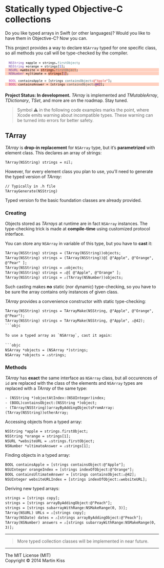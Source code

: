 Statically typed Objective-C collections
=============================
Do you like typed arrays in Swift (or other languages)? Would you like to have them in Objective-C? Now you can.

This project provides a way to declare `NSArray` typed for one specific class, so all methods you call will be type-checked by the compiler.

![Image](Image.png)

**Project Status: In development.** _TArray_ is implemented and _TMutableArray_, _TDictionary_, _TSet_, and more are on the roadmap. Stay tuned.

> Symbol ⚠️ in the following code examples marks the point, where Xcode emits warning about incompatible types. These warning can be turned into errors for better safety.

TArray
------
_TArray_ is **drop-in replacement** for `NSArray` type, but it’s **parametrized** with element class. This declares an array of strings:

```objc
TArray(NSString) strings = nil;
```

However, for every element class you plan to use, you’ll need to generate the typed version of _TArray_:

```objc
// Typically in .h file
TArrayGenerate(NSString)
```

Typed version fo the basic foundation classes are already provided.

### Creating
Objects stored as _TArrays_ at runtime are in fact `NSArray` instances. The type-checking trick is made at **compile-time** using customized protocol interface.

You can store any `NSArray` in variable of this type, but you have to **cast** it:

```objc
TArray(NSString) strings = (TArray(NSString))objects;
TArray(NSString) strings = (TArray(NSString))@[ @"Apple", @"Orange", @"Pear" ];
TArray(NSString) strings = ⚠️objects;
TArray(NSString) strings = ⚠️@[ @"Apple", @"Orange" ];
TArray(NSString) strings = ⚠️(TArray(NSNumber))objects;
```

Such casting makes **no** static (nor dynamic) type-checking, so you have to be sure the array contains only instances of given class.

_TArray_ provides a convenience constructor with static type-checking:

```objc
TArray(NSString) strings = TArrayMake(NSString, @"Apple", @"Orange", @"Pear");
TArray(NSString) strings = TArrayMake(NSString, @"Apple", ⚠️@42);
```objc

To use a typed array as `NSArray`, cast it again:

```objc
NSArray *objects = (NSArray *)strings;
NSArray *objects = ⚠️strings;
```

### Methods
_TArray_ has **exact** the same interface as `NSArray` class, but all occurences of `id` are replaced with the class of the elements and `NSArray` types are replaced with a _TArray_ of the same type:

```objc
- (NSString *)objectAtIndex:(NSUInteger)index;
- (BOOL)containsObject:(NSString *)object;
- (TArray(NSString))arrayByAddingObjectsFromArray:(TArray(NSString))otherArray;
```

Accessing objects from a typed array:

```objc
NSString *apple = strings.firstObject;
NSString *orange = strings[1];
NSURL *websiteURL = ⚠️strings.firstObject;
NSNumber *ultimateAnswer = ⚠️strings[1];
```

Finding objects in a typed array:

```objc
BOOL containsApple = [strings containsObject:@"Apple"];
NSUInteger orangeIndex = [strings indexOfObject:@"Orange"];
BOOL containsUltimateAnswer = [strings containsObject:⚠️@42];
NSUInteger websiteURLIndex = [strings indexOfObject:⚠️websiteURL];
```

Deriving new typed arrays:

```objc
strings = [strings copy];
strings = [strings arrayByAddingObject:@"Peach"];
strings = [strings subarrayWithRange:NSMakeRange(0, 3)];
TArray(NSURL) URLs = ⚠️[strings copy];
TArray(NSDate) dates = ⚠️[strings arrayByAddingObject:@"Peach"];
TArray(NSNumber) answers = ⚠️[strings subarrayWithRange:NSMakeRange(0, 3)];
```
---

> More typed collection classes will be implemented in near future.

---
The MIT License (MIT)  
Copyright © 2014 Martin Kiss

